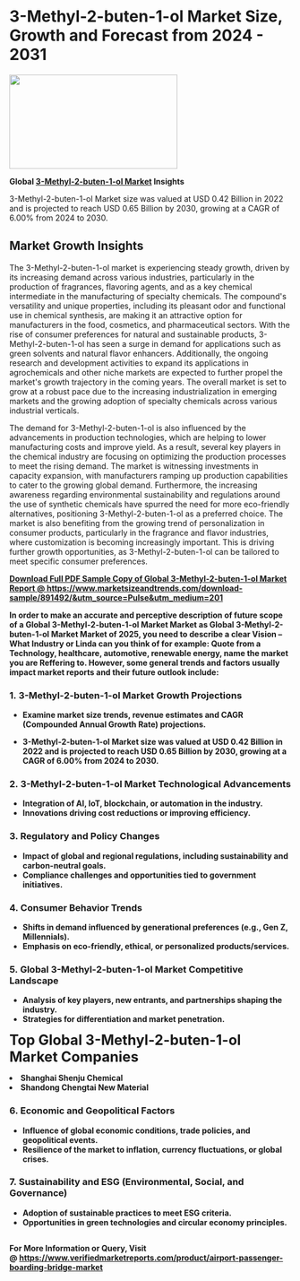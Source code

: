 <H1>3-Methyl-2-buten-1-ol Market Size, Growth and Forecast from 2024 - 2031</H1><img class="aligncenter size-medium wp-image-584254" src="https://thirdeyenews.in/wp-content/uploads/2024/09/Global-Market-Research-300x168.jpeg" alt="" width="300" height="168" /><p><strong>Global&nbsp;<a href="https://www.marketsizeandtrends.com/download-sample/891492/&amp;utm_source=Pulse&amp;utm_medium=201">3-Methyl-2-buten-1-ol Market</a> Insights</strong></p><p>3-Methyl-2-buten-1-ol Market size was valued at USD 0.42 Billion in 2022 and is projected to reach USD 0.65 Billion by 2030, growing at a CAGR of 6.00% from 2024 to 2030.</p><p><h2>Market Growth Insights</h2> <p>The 3-Methyl-2-buten-1-ol market is experiencing steady growth, driven by its increasing demand across various industries, particularly in the production of fragrances, flavoring agents, and as a key chemical intermediate in the manufacturing of specialty chemicals. The compound's versatility and unique properties, including its pleasant odor and functional use in chemical synthesis, are making it an attractive option for manufacturers in the food, cosmetics, and pharmaceutical sectors. With the rise of consumer preferences for natural and sustainable products, 3-Methyl-2-buten-1-ol has seen a surge in demand for applications such as green solvents and natural flavor enhancers. Additionally, the ongoing research and development activities to expand its applications in agrochemicals and other niche markets are expected to further propel the market's growth trajectory in the coming years. The overall market is set to grow at a robust pace due to the increasing industrialization in emerging markets and the growing adoption of specialty chemicals across various industrial verticals.</p> <p><strong><a href="#"></a></strong></p> <p>The demand for 3-Methyl-2-buten-1-ol is also influenced by the advancements in production technologies, which are helping to lower manufacturing costs and improve yield. As a result, several key players in the chemical industry are focusing on optimizing the production processes to meet the rising demand. The market is witnessing investments in capacity expansion, with manufacturers ramping up production capabilities to cater to the growing global demand. Furthermore, the increasing awareness regarding environmental sustainability and regulations around the use of synthetic chemicals have spurred the need for more eco-friendly alternatives, positioning 3-Methyl-2-buten-1-ol as a preferred choice. The market is also benefiting from the growing trend of personalization in consumer products, particularly in the fragrance and flavor industries, where customization is becoming increasingly important. This is driving further growth opportunities, as 3-Methyl-2-buten-1-ol can be tailored to meet specific consumer preferences.</p> <p><strong><a href="#"></p><p><span class=""><strong>Download Full PDF Sample Copy of Global 3-Methyl-2-buten-1-ol Market Report</strong> @ <a href="https://www.marketsizeandtrends.com/download-sample/891492/&amp;utm_source=Pulse&amp;utm_medium=201" target="_blank">https://www.marketsizeandtrends.com/download-sample/891492/&amp;utm_source=Pulse&amp;utm_medium=201</a></span></p><p>In order to make an accurate and perceptive description of future scope of a Global&nbsp;3-Methyl-2-buten-1-ol Market Market as Global&nbsp;3-Methyl-2-buten-1-ol Market Market of 2025, you need to describe a clear Vision &ndash; What Industry or Linda can you think of for example: Quote from a Technology, healthcare, automotive, renewable energy, name the market you are Reffering to. However, some general trends and factors usually impact market reports and their future outlook include:</p><h3>1.&nbsp;<strong>3-Methyl-2-buten-1-ol Market Growth Projections</strong></h3><ul><li>Examine market size trends, revenue estimates and CAGR (Compounded Annual Growth Rate) projections.</li><li><p>3-Methyl-2-buten-1-ol Market size was valued at USD 0.42 Billion in 2022 and is projected to reach USD 0.65 Billion by 2030, growing at a CAGR of 6.00% from 2024 to 2030.</p></li></ul><h3>2.&nbsp;<strong>3-Methyl-2-buten-1-ol Market Technological Advancements</strong></h3><ul><li>Integration of AI, IoT, blockchain, or automation in the industry.</li><li>Innovations driving cost reductions or improving efficiency.</li></ul><h3>3.&nbsp;<strong>Regulatory and Policy Changes</strong></h3><ul><li>Impact of global and regional regulations, including sustainability and carbon-neutral goals.</li><li>Compliance challenges and opportunities tied to government initiatives.</li></ul><h3>4.&nbsp;<strong>Consumer Behavior Trends</strong></h3><ul><li>Shifts in demand influenced by generational preferences (e.g., Gen Z, Millennials).</li><li>Emphasis on eco-friendly, ethical, or personalized products/services.</li></ul><h3>5.&nbsp;<strong>Global 3-Methyl-2-buten-1-ol Market Competitive Landscape</strong></h3><ul><li>Analysis of key players, new entrants, and partnerships shaping the industry.</li><li>Strategies for differentiation and market penetration.</li></ul><p data-pm-slice="1 1 []"><span style="color: inherit; font-family: inherit; font-size: 25px;">Top Global 3-Methyl-2-buten-1-ol Market Companies</span></p><div class="" data-test-id=""><p><li>Shanghai Shenju Chemical</li><li> Shandong Chengtai New Material</li></p></div><h3>6.&nbsp;<strong>Economic and Geopolitical Factors</strong></h3><ul><li>Influence of global economic conditions, trade policies, and geopolitical events.</li><li>Resilience of the market to inflation, currency fluctuations, or global crises.</li></ul><h3>7.&nbsp;<strong>Sustainability and ESG (Environmental, Social, and Governance)</strong></h3><ul><li>Adoption of sustainable practices to meet ESG criteria.</li><li>Opportunities in green technologies and circular economy principles.</li></ul><h2><strong style="font-size: 14px;">For More Information or Query, Visit @&nbsp;</strong><a style="background-color: #ffffff; font-size: 14px;" href="https://www.marketsizeandtrends.com/report/3-methyl-2-buten-1-ol-market/" target="_blank">https://www.verifiedmarketreports.com/product/airport-passenger-boarding-bridge-market</a></h2>